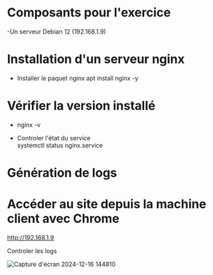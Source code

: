 
# Composants pour l'exercice  

-Un serveur Debian 12 (192.168.1.9)


# Installation d'un serveur nginx  

- Installer le paquet nginx
  apt install nginx -y  

# Vérifier la version installé
- nginx -v  

- Controler l'état du service  
  systemctl status nginx.service  

# Génération de logs

# Accéder au site depuis la machine client avec Chrome
http://192.168.1.9

Controler les logs  

![Capture d'écran 2024-12-16 144810](https://github.com/user-attachments/assets/d03ec78e-1206-4dcb-a77d-292d422ab515)
